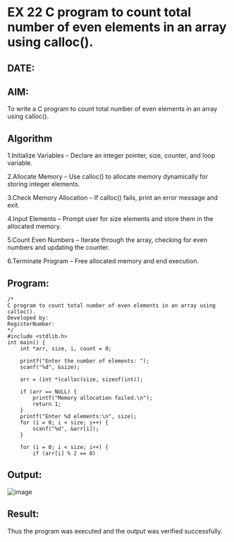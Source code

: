 # EX 22 C program to count total number of even elements in an array using calloc().
## DATE:
## AIM:
To write a C program to count total number of even elements in an array using calloc().

## Algorithm
1.Initialize Variables – Declare an integer pointer, size, counter, and loop variable.

2.Allocate Memory – Use calloc() to allocate memory dynamically for storing integer elements.

3.Check Memory Allocation – If calloc() fails, print an error message and exit.

4.Input Elements – Prompt user for size elements and store them in the allocated memory.

5.Count Even Numbers – Iterate through the array, checking for even numbers and updating the counter.

6.Terminate Program – Free allocated memory and end execution.   

## Program:
```
/*
C program to count total number of even elements in an array using calloc().
Developed by: 
RegisterNumber:  
*/
#include <stdlib.h>
int main() {
    int *arr, size, i, count = 0;

    printf("Enter the number of elements: ");
    scanf("%d", &size);

    arr = (int *)calloc(size, sizeof(int));

    if (arr == NULL) {
        printf("Memory allocation failed.\n");
        return 1;
    }
    printf("Enter %d elements:\n", size);
    for (i = 0; i < size; i++) {
        scanf("%d", &arr[i]);
    }

    for (i = 0; i < size; i++) {
        if (arr[i] % 2 == 0)
```

## Output:
![image](https://github.com/user-attachments/assets/3388309e-afbc-4a3b-b60d-6b7507968dcf)



## Result:
Thus the program was executed and the output was verified successfully.

